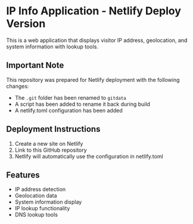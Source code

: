 # IP Info Application - Netlify Deploy Version

This is a web application that displays visitor IP address, geolocation, and system information with lookup tools.

## Important Note
This repository was prepared for Netlify deployment with the following changes:

- The `.git` folder has been renamed to `gitdata`
- A script has been added to rename it back during build
- A netlify.toml configuration has been added

## Deployment Instructions

1. Create a new site on Netlify
2. Link to this GitHub repository
3. Netlify will automatically use the configuration in netlify.toml

## Features
- IP address detection
- Geolocation data
- System information display  
- IP lookup functionality
- DNS lookup tools
